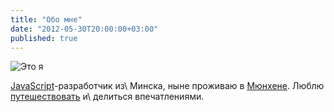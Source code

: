 ```yaml
---
title: "Обо мне"
date: "2012-05-30T20:00:00+03:00"
published: true
---
```


![](/images/photos/me.jpg "Это я")

[JavaScript][js]-разработчик из\ Минска, ныне проживаю в [Мюнхене][munich].
Люблю [путешествовать][map] и\ делиться впечатлениями.

[munich]: https://ru.wikipedia.org/wiki/Мюнхен
[js]: /tag/javascript/
[map]: /map/
